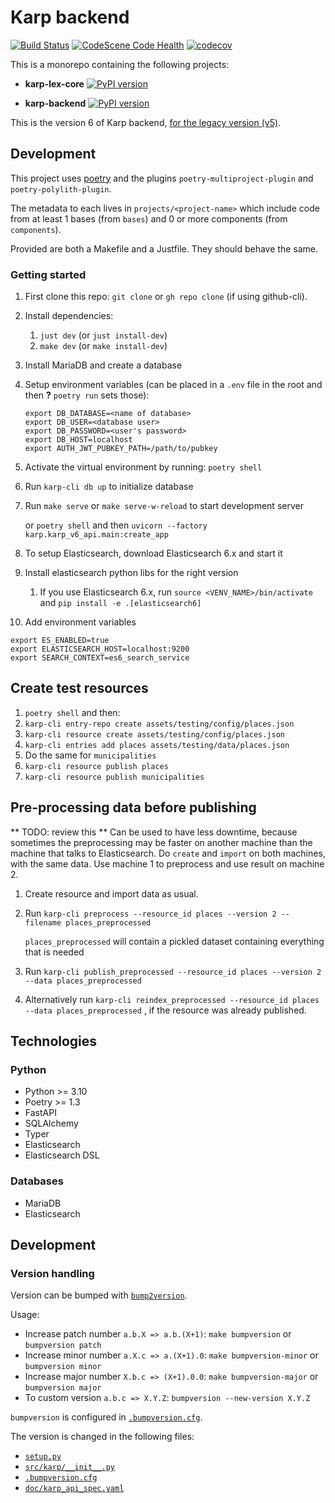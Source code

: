 # Karp backend

[![Build Status](https://github.com/spraakbanken/karp-backend/workflows/Build/badge.svg)](https://github.com/spraakbanken/karp-backend/actions)
[![CodeScene Code Health](https://codescene.io/projects/24151/status-badges/code-health)](https://codescene.io/projects/24151)
[![codecov](https://codecov.io/gh/spraakbanken/karp-backend/branch/main/graph/badge.svg?token=iwTQnHKOpm)](https://codecov.io/gh/spraakbanken/karp-backend)

This is a monorepo containing the following projects:

- **karp-lex-core** [![PyPI version](https://badge.fury.io/py/karp-lex-core.svg)](https://badge.fury.io/py/karp-lex-core)

- **karp-backend** [![PyPI version](https://badge.fury.io/py/karp-backend.svg)](https://badge.fury.io/py/karp-backend)

This is the version 6 of Karp backend, [for the legacy version (v5)](https://github.com/spraakbanken/karp-backend-v5).

## Development

This project uses [poetry](https://python-poetry.org) and the plugins `poetry-multiproject-plugin` and `poetry-polylith-plugin`.

The metadata to each lives in `projects/<project-name>` which include code from at least 1 bases (from `bases`) and 0 or more
components (from `components`).

Provided are both a Makefile and a Justfile. They should behave the same.

### Getting started

1. First clone this repo: `git clone` or `gh repo clone` (if using github-cli).

2. Install dependencies:
   1. `just dev` (or `just install-dev`)
   2. `make dev` (or `make install-dev`)

3. Install MariaDB and create a database

4. Setup environment variables (can be placed in a `.env` file in the root and then **?** `poetry run` sets those):
   ```
   export DB_DATABASE=<name of database>
   export DB_USER=<database user>
   export DB_PASSWORD=<user's password>
   export DB_HOST=localhost
   export AUTH_JWT_PUBKEY_PATH=/path/to/pubkey
   ```
4. Activate the virtual environment by running: `poetry shell`
5. Run `karp-cli db up` to initialize database
6. Run `make serve` or `make serve-w-reload` to start development server

   or `poetry shell` and then `uvicorn --factory karp.karp_v6_api.main:create_app`

7. To setup Elasticsearch, download Elasticsearch 6.x and start it
8. Install elasticsearch python libs for the right version
   1. If you use Elasticsearch 6.x, run `source <VENV_NAME>/bin/activate` and `pip install -e .[elasticsearch6]`
9. Add environment variables

```
export ES_ENABLED=true
export ELASTICSEARCH_HOST=localhost:9200
export SEARCH_CONTEXT=es6_search_service
```

## Create test resources

1. `poetry shell` and then:
2. `karp-cli entry-repo create assets/testing/config/places.json`
3. `karp-cli resource create assets/testing/config/places.json`
4. `karp-cli entries add places assets/testing/data/places.json`
5. Do the same for `municipalities`
6. `karp-cli resource publish places`
7. `karp-cli resource publish municipalities`

## Pre-processing data before publishing

** TODO: review this **
Can be used to have less downtime, because sometimes the preprocessing may
be faster on another machine than the machine that talks to Elasticsearch.
Do `create` and `import` on both machines, with the same data. Use
machine 1 to preprocess and use result on machine 2.

1. Create resource and import data as usual.
2. Run `karp-cli preprocess --resource_id places --version 2 --filename places_preprocessed`

   `places_preprocessed` will contain a pickled dataset containing everything that is needed

3. Run `karp-cli publish_preprocessed --resource_id places --version 2 --data places_preprocessed`
4. Alternatively run `karp-cli reindex_preprocessed --resource_id places --data places_preprocessed`
   , if the resource was already published.

## Technologies

### Python

- Python >= 3.10
- Poetry >= 1.3
- FastAPI
- SQLAlchemy
- Typer
- Elasticsearch
- Elasticsearch DSL

### Databases

- MariaDB
- Elasticsearch

## Development

### Version handling

Version can be bumped with [`bump2version`](https://pypi.org/project/bump2version/).

Usage:

- Increase patch number `a.b.X => a.b.(X+1)`: `make bumpversion` or `bumpversion patch`
- Increase minor number `a.X.c => a.(X+1).0`: `make bumpversion-minor` or `bumpversion minor`
- Increase major number `X.b.c => (X+1).0.0`: `make bumpversion-major` or `bumpversion major`
- To custom version `a.b.c => X.Y.Z`: `bumpversion --new-version X.Y.Z`

`bumpversion` is configured in [`.bumpversion.cfg`](.bumpversion.cfg).

The version is changed in the following files:

- [`setup.py`](setup.py)
- [`src/karp/__init__.py`](src/karp/__init__.py)
- [`.bumpversion.cfg`](.bumpversion.cfg)
- [`doc/karp_api_spec.yaml`](doc/karp_api_spec.yaml)
